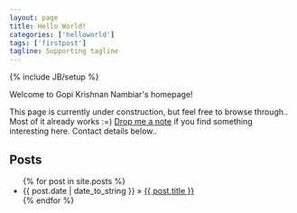 ```yaml
---
layout: page
title: Hello World!
categories: ['helloworld']
tags: ['firstpost']
tagline: Supporting tagline
---
```

{% include JB/setup %}

Welcome to Gopi Krishnan Nambiar's homepage!

This page is currently under construction, but feel free to browse through.. Most of it already works :=)
<a href="mailto:gopikrishnan.nambiar@gmail.com">Drop me a note</a> if you find something interesting here. Contact details below..

## Posts


<ul class="posts">
  {% for post in site.posts %}
    <li><span>{{ post.date | date_to_string }}</span> &raquo; <a href="{{ BASE_PATH }}{{ post.url }}">{{ post.title }}</a></li>
  {% endfor %}
</ul>

